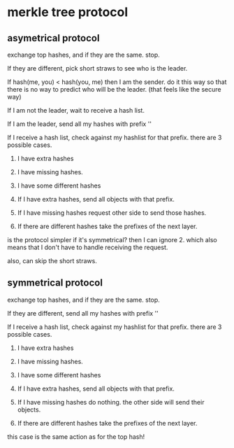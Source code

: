 # merkle tree protocol

## asymetrical protocol

exchange top hashes,
and if they are the same. stop.

If they are different,
pick short straws to see who is the leader.

If hash(me, you) < hash(you, me)
then I am the sender.
do it this way so that there is no way
to predict who will be the leader.
(that feels like the secure way)

If I am not the leader, wait to receive a hash list.

If I am the leader, send all my hashes with prefix ''

If I receive a hash list, check against my hashlist
for that prefix. there are 3 possible cases.

1. I have extra hashes
2. I have missing hashes.
3. I have some different hashes

1. If I have extra hashes,
  send all objects with that prefix.

2. If I have missing hashes
  request other side to send those hashes.

3. If there are different hashes
  take the prefixes of the next layer.

is the protocol simpler if it's symmetrical?
then I can ignore 2.
which also means that I don't have to handle
receiving the request.

also, can skip the short straws.

## symmetrical protocol


exchange top hashes,
and if they are the same. stop.

If they are different,
send all my hashes with prefix ''

If I receive a hash list, check against my hashlist
for that prefix. there are 3 possible cases.

1. I have extra hashes
2. I have missing hashes.
3. I have some different hashes

1. If I have extra hashes,
  send all objects with that prefix.

2. If I have missing hashes
  do nothing. the other side will send their objects.

3. If there are different hashes
  take the prefixes of the next layer.

  this case is the same action as for the top hash!

